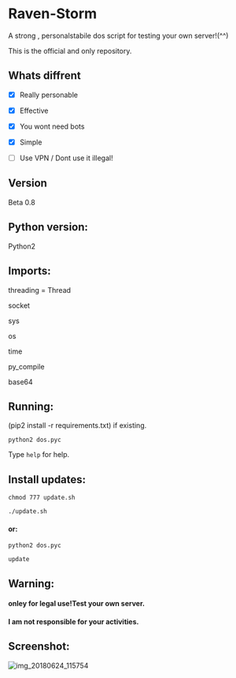 # Raven-Storm
A strong , personalstabile dos script for testing your own server!(^^)

This is the official and only repository.

## Whats diffrent
- [x] Really personable
- [x] Effective
- [x] You wont need bots
- [x] Simple

- [ ] Use VPN / Dont use it illegal!

## Version
Beta 0.8

## Python version:
Python2

## Imports:
threading = Thread

socket

sys

os

time

py_compile

base64
## Running:
(pip2 install -r requirements.txt) if existing.

`python2 dos.pyc`

Type `help` for help.

## Install updates:
`chmod 777 update.sh`

`./update.sh`

#### or:


`python2 dos.pyc`

`update`

## Warning:
#### onley for legal use!Test your own server.

#### I am not responsible for your activities.

## Screenshot:

![img_20180624_115754](https://user-images.githubusercontent.com/36562445/41817976-e78f6d6e-77a5-11e8-873a-5bc4e7957ca9.png)


